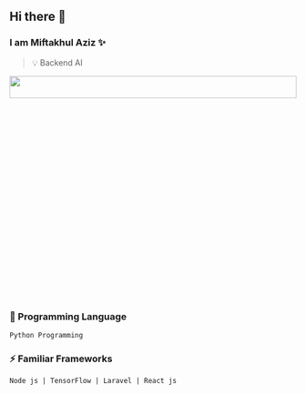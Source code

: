 ## Hi there 👋

### I am Miftakhul Aziz ✨ 

> 💡  Backend AI

<img float="right" margin-right="0em" width="100%" height="10%" src="https://github-readme-stats.vercel.app/api?hide_border=false&username=miftakhulaziz03&theme=default&show_icons=false" />
<!-- <img float="right" margin-right="0em" width="50%" height="10%" src="https://github-readme-stats.vercel.app/api/top-langs/?username=miftakhulaziz03&theme=default&show_icons=true" /> -->

### 🌱 Programming Language
```
Python Programming 
```

### ⚡ Familiar Frameworks
```
Node js | TensorFlow | Laravel | React js
```


<!--
**mift019/mift019** is a ✨ _special_ ✨ repository because its `README.md` (this file) appears on your GitHub profile.

Here are some ideas to get you started:

- 🔭 I’m currently working on ...
- 🌱 I’m currently learning ...
- 👯 I’m looking to collaborate on ...
- 🤔 I’m looking for help with ...
- 💬 Ask me about ...
- 📫 How to reach me: ...
- 😄 Pronouns: ...
- ⚡ Fun fact: ...

-->
